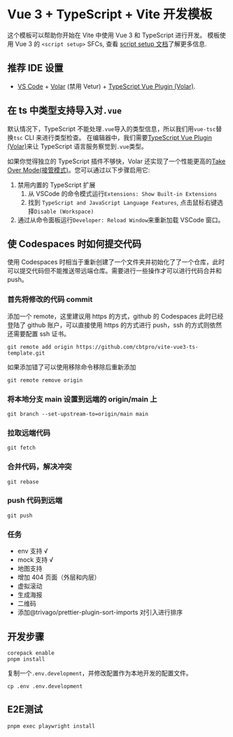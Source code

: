 # Vue 3 + TypeScript + Vite 开发模板

这个模板可以帮助你开始在 Vite 中使用 Vue 3 和 TypeScript 进行开发。 模板使用 Vue 3 的 `<script setup>` SFCs, 查看 [script setup 文档](https://v3.vuejs.org/api/sfc-script-setup.html#sfc-script-setup)了解更多信息.

## 推荐 IDE 设置

- [VS Code](https://code.visualstudio.com/) + [Volar](https://marketplace.visualstudio.com/items?itemName=Vue.volar) (禁用 Vetur) + [TypeScript Vue Plugin (Volar)](https://marketplace.visualstudio.com/items?itemName=Vue.vscode-typescript-vue-plugin).

## 在 ts 中类型支持导入对`.vue`

默认情况下，TypeScript 不能处理`.vue`导入的类型信息，所以我们用`vue-tsc`替换`tsc` CLI 来进行类型检查。 在编辑器中，我们需要[TypeScript Vue Plugin (Volar)](https://marketplace.visualstudio.com/items?itemName=Vue.vscode-typescript-vue-plugin)来让 TypeScript 语言服务察觉到`.vue`类型。

如果你觉得独立的 TypeScript 插件不够快，Volar 还实现了一个性能更高的[Take Over Mode(接管模式)](https://github.com/johnsoncodehk/volar/discussions/471#discussioncomment-1361669)。您可以通过以下步骤启用它:

1. 禁用内置的 TypeScript 扩展
   1. 从 VSCode 的命令模式运行`Extensions: Show Built-in Extensions`
   2. 找到 `TypeScript and JavaScript Language Features`, 点击鼠标右键选择`Disable (Workspace)`
2. 通过从命令面板运行`Developer: Reload Window`来重新加载 VSCode 窗口。

## 使 Codespaces 时如何提交代码

使用 Codespaces 时相当于重新创建了一个文件夹并初始化了了一个仓库，此时可以提交代码但不能推送带远端仓库。需要进行一些操作才可以进行代码合并和 push。

### 首先将修改的代码 commit

添加一个 remote，这里建议用 https 的方式，github 的 Codespaces 此时已经登陆了 github 账户，可以直接使用 https 的方式进行 push，ssh 的方式则依然还需要配置 ssh 证书。

```shell
git remote add origin https://github.com/cbtpro/vite-vue3-ts-template.git
```

如果添加错了可以使用移除命令移除后重新添加

```shell
git remote remove origin
```

### 将本地分支 main 设置到远端的 origin/main 上

```shell
git branch --set-upstream-to=origin/main main
```

### 拉取远端代码

```shell
git fetch
```

### 合并代码，解决冲突

```shell
git rebase
```

### push 代码到远端

```shell
git push
```

### 任务

- env 支持 √
- mock 支持 √
- 地图支持
- 增加 404 页面（外层和内层）
- 虚拟滚动
- 生成海报
- 二维码
- 添加@trivago/prettier-plugin-sort-imports 对引入进行排序

## 开发步骤

```
corepack enable
pnpm install
```

复制一个`.env.development`，并修改配置作为本地开发的配置文件。

```shell
cp .env .env.development
```

## E2E测试

```shell
pnpm exec playwright install
```
